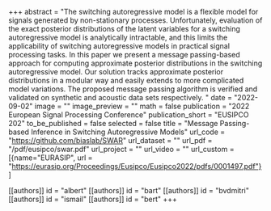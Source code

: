+++
abstract = "The switching autoregressive model is a flexible model for signals generated by non-stationary processes. Unfortunately, evaluation of the exact posterior distributions of the latent variables for a switching autoregressive model is analytically intractable, and this limits the applicability of switching autoregressive models in practical signal processing tasks. In this paper we present a message passing-based approach for computing approximate posterior distributions in the switching autoregressive model. Our solution tracks approximate posterior distributions in a modular way and easily extends  to more complicated model variations. The proposed message passing algorithm is verified and validated on synthetic and acoustic data sets respectively. "
date = "2022-09-02"
image = ""
image_preview = ""
math = false
publication = "2022 European Signal Processing Conference"
publication_short = "EUSIPCO 202"
to_be_published = false
selected = false
title = "Message Passing-based Inference in Switching Autoregressive Models"
url_code = "https://github.com/biaslab/SWAR"
url_dataset = ""
url_pdf = "/pdf/eusipco/swar.pdf"
url_project = ""
url_video = ""
url_custom = [{name="EURASIP", url = "https://eurasip.org/Proceedings/Eusipco/Eusipco2022/pdfs/0001497.pdf"}]

[[authors]]
    id = "albert"
[[authors]]
    id = "bart"
[[authors]]
    id = "bvdmitri"
[[authors]]
    id = "ismail"
[[authors]]
    id = "bert"
+++
